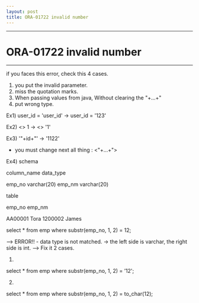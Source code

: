 ```yaml
---
layout: post
title: ORA-01722 invalid number
---
```


--------------------------
# ORA-01722 invalid number
--------------------------


if you faces this error, check this 4 cases.

1. you put the invalid parameter.
2. miss the quotation marks.
3. When passing values from java, Without clearing the "+...+"
4. put wrong type.



Ex1) user_id = 'user_id'
-> user_id = '123'

Ex2) <> 1
-> <> '1'

Ex3) '"+id+"'
-> '1122'
* you must change next all thing : <"+...+">

Ex4) 
schema

column_name   data_type

emp_no        varchar(20)
emp_nm        varchar(20)


table

emp_no        emp_nm

AA00001       Tora
1200002       James


select *
from emp
where substr(emp_no, 1, 2) = 12;

--> ERROR!! - data type is not matched. -> the left side is varchar, the right side is int.
--> Fix it 2 cases.

1)
select *
from emp
where substr(emp_no, 1, 2) = ’12';

2)
select *
from emp
where substr(emp_no, 1, 2) = to_char(12);
